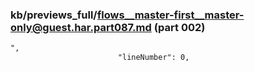 ### kb/previews_full/flows__master-first__master-only@guest.har.part087.md (part 002)

```md
",
                        "lineNumber": 0,
                     
```

```
